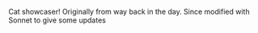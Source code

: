 Cat showcaser! Originally from way back in the day. Since modified with Sonnet to give some updates
